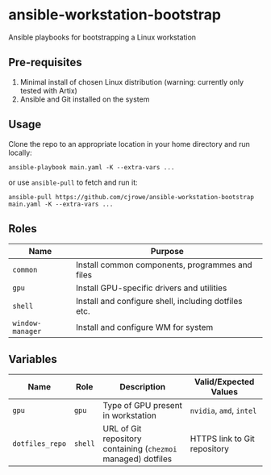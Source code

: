 # ansible-workstation-bootstrap
Ansible playbooks for bootstrapping a Linux workstation

## Pre-requisites

1. Minimal install of chosen Linux distribution (warning: currently only tested with Artix)
2. Ansible and Git installed on the system

## Usage

Clone the repo to an appropriate location in your home directory and run locally:

```shell
ansible-playbook main.yaml -K --extra-vars ...
```

or use `ansible-pull` to fetch and run it:

```shell
ansible-pull https://github.com/cjrowe/ansible-workstation-bootstrap main.yaml -K --extra-vars ...
```

## Roles

| Name             | Purpose                                              |
|------------------|------------------------------------------------------|
| `common`         | Install common components, programmes and files      |
| `gpu`            | Install GPU-specific drivers and utilities           |
| `shell`          | Install and configure shell, including dotfiles etc. |
| `window-manager` | Install and configure WM for system                  |

## Variables

| Name            | Role    | Description                                                   | Valid/Expected Values        |
|-----------------|---------|---------------------------------------------------------------|------------------------------|
| `gpu`           | `gpu`   | Type of GPU present in workstation                            | `nvidia`, `amd`, `intel`     |
| `dotfiles_repo` | `shell` | URL of Git repository containing (`chezmoi` managed) dotfiles | HTTPS link to Git repository |

